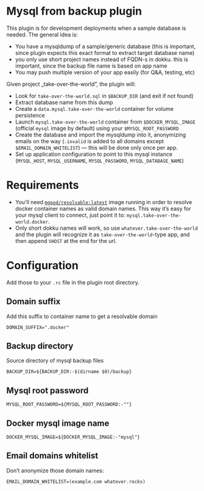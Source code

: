# Mysql from backup plugin

This plugin is for development deployments when a sample database is needed. The general idea is:

 * You have a mysqldump of a sample/generic database (this is important, since plugin expects this exact format to extract target database name)
 * you only use short project names instead of FQDN-s in dokku. this is important, since the backup file name is based on app name
 * You may push multiple version of your app easily (for Q&A, testing, etc)

Given project „take-over-the-world”, the plugin will:

 * Look for `take-over-the-world.sql` in `$BACKUP_DIR` (and exit if not found)
 * Extract database name from this dump
 * Create a `data.mysql.take-over-the-world` container for volume persistence
 * Launch `mysql.take-over-the-world` container from `$DOCKER_MYSQL_IMAGE` (official `mysql` image by default) using your `$MYSQL_ROOT_PASSWORD`
 * Create the database and import the mysqldump into it, anonymizing emails on the way (`.invalid` is added to all domains except `$EMAIL_DOMAIN_WHITELIST`) — this will be done only once per app. 
 * Set up application configuration to point to this mysql instance (`MYSQL_HOST`, `MYSQL_USERNAME`, `MYSQL_PASSWORD`, `MYSQL_DATABASE_NAME`)

# Requirements

 * You’ll need [`mgood/resolvable:latest`](https://github.com/mgood/resolvable) image running in order to resolve docker container names as valid domain names. This way it’s easy for your mysql client to connect, just point it to: `mysql.take-over-the-world.docker`.
 * Only short dokku names will work, so use `whatever.take-over-the-world` and the plugin will recognize it as `take-over-the-world`-type app, and then append `VHOST` at the end for the url.

# Configuration

Add those to your `.rc` file in the plugin root directory.

## Domain suffix

Add this suffix to container name to get a resolvable domain

```
DOMAIN_SUFFIX=".docker"
```

## Backup directory

Source directory of mysql backup files

```
BACKUP_DIR=${BACKUP_DIR:-$(dirname $0)/backup}
```


## Mysql root password

```
MYSQL_ROOT_PASSWORD=${MYSQL_ROOT_PASSWORD:-""}
```

## Docker mysql image name

```
DOCKER_MYSQL_IMAGE=${DOCKER_MYSQL_IMAGE:-"mysql"}
```

## Email domains whitelist

Don’t anonymize those domain names:

```
EMAIL_DOMAIN_WHITELIST=(example.com whatever.rocks)
```

